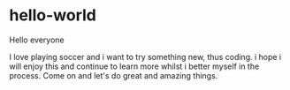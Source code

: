 # hello-world

Hello everyone

I love playing soccer and i want to try something new, thus coding. i hope i will enjoy this and continue to learn more whilst i better myself in the process.
Come on and let's do great and amazing things.
